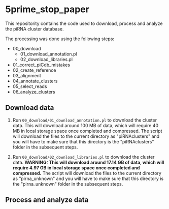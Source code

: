 # 5prime_stop_paper
This repositority contains the code used to download, process and analyze the piRNA cluster database.

The processing was done using the following steps:

* 00_download
	* 01_download_annotation.pl
	* 02_download_libraries.pl
* 01_correct_piCdb_mistakes
* 02_create_reference
* 03_alignment
* 04_annotate_clusters
* 05_select_reads
* 06_analyze_clusters

## Download data

1. Run `00_download/01_download_annotation.pl` to download the cluster data. This will download around 100 MB of data, which will require 40 MB in local storage space once completed and compressed. The script will download the files to the current directory as "piRNAclusters" and you will have to make sure that this directory is the "piRNAclusters" folder in the subsequent steps.

2. Run `00_download/02_download_libraries.pl` to download the cluster data. **WARNING: This will download around 17.14 GB of data, which will require 4.97 GB in local storage space once completed and compressed.** The script will download the files to the current directory as "pirna_unknown" and you will have to make sure that this directory is the "pirna_unknown" folder in the subsequent steps.

## Process and analyze data
